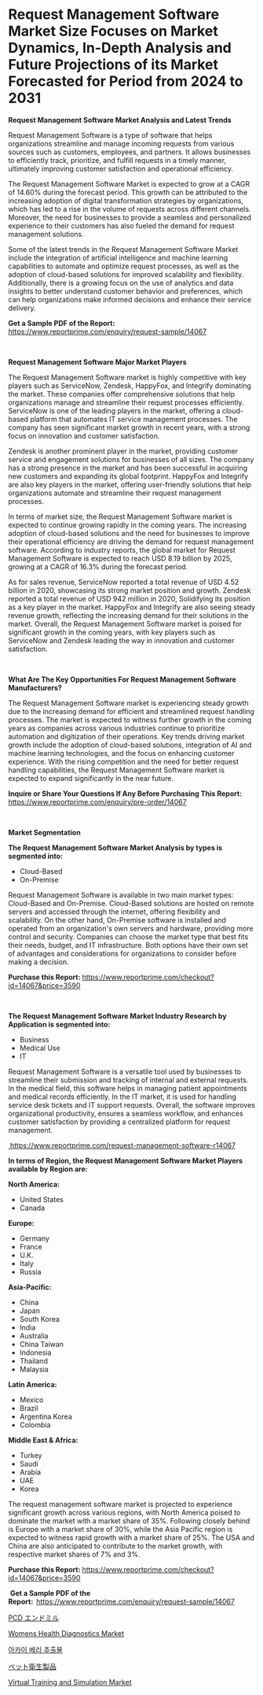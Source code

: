 <p><h1>Request Management Software Market Size Focuses on Market Dynamics, In-Depth Analysis and Future Projections of its Market Forecasted for Period from 2024 to 2031</h1></p><p><strong>Request Management Software Market Analysis and Latest Trends</strong></p>
<p><p>Request Management Software is a type of software that helps organizations streamline and manage incoming requests from various sources such as customers, employees, and partners. It allows businesses to efficiently track, prioritize, and fulfill requests in a timely manner, ultimately improving customer satisfaction and operational efficiency.</p><p>The Request Management Software Market is expected to grow at a CAGR of 14.60% during the forecast period. This growth can be attributed to the increasing adoption of digital transformation strategies by organizations, which has led to a rise in the volume of requests across different channels. Moreover, the need for businesses to provide a seamless and personalized experience to their customers has also fueled the demand for request management solutions.</p><p>Some of the latest trends in the Request Management Software Market include the integration of artificial intelligence and machine learning capabilities to automate and optimize request processes, as well as the adoption of cloud-based solutions for improved scalability and flexibility. Additionally, there is a growing focus on the use of analytics and data insights to better understand customer behavior and preferences, which can help organizations make informed decisions and enhance their service delivery.</p></p>
<p><strong>Get a Sample PDF of the Report:&nbsp;</strong> <a href="https://www.reportprime.com/enquiry/request-sample/14067">https://www.reportprime.com/enquiry/request-sample/14067</a></p>
<p>&nbsp;</p>
<p><strong>Request Management Software Major Market Players</strong></p>
<p><p>The Request Management Software market is highly competitive with key players such as ServiceNow, Zendesk, HappyFox, and Integrify dominating the market. These companies offer comprehensive solutions that help organizations manage and streamline their request processes efficiently. ServiceNow is one of the leading players in the market, offering a cloud-based platform that automates IT service management processes. The company has seen significant market growth in recent years, with a strong focus on innovation and customer satisfaction.</p><p>Zendesk is another prominent player in the market, providing customer service and engagement solutions for businesses of all sizes. The company has a strong presence in the market and has been successful in acquiring new customers and expanding its global footprint. HappyFox and Integrify are also key players in the market, offering user-friendly solutions that help organizations automate and streamline their request management processes.</p><p>In terms of market size, the Request Management Software market is expected to continue growing rapidly in the coming years. The increasing adoption of cloud-based solutions and the need for businesses to improve their operational efficiency are driving the demand for request management software. According to industry reports, the global market for Request Management Software is expected to reach USD 8.19 billion by 2025, growing at a CAGR of 16.3% during the forecast period.</p><p>As for sales revenue, ServiceNow reported a total revenue of USD 4.52 billion in 2020, showcasing its strong market position and growth. Zendesk reported a total revenue of USD 942 million in 2020, Solidifying its position as a key player in the market. HappyFox and Integrify are also seeing steady revenue growth, reflecting the increasing demand for their solutions in the market. Overall, the Request Management Software market is poised for significant growth in the coming years, with key players such as ServiceNow and Zendesk leading the way in innovation and customer satisfaction.</p></p>
<p>&nbsp;</p>
<p><strong>What Are The Key Opportunities For Request Management Software Manufacturers?</strong></p>
<p><p>The Request Management Software market is experiencing steady growth due to the increasing demand for efficient and streamlined request handling processes. The market is expected to witness further growth in the coming years as companies across various industries continue to prioritize automation and digitization of their operations. Key trends driving market growth include the adoption of cloud-based solutions, integration of AI and machine learning technologies, and the focus on enhancing customer experience. With the rising competition and the need for better request handling capabilities, the Request Management Software market is expected to expand significantly in the near future.</p></p>
<p><strong>Inquire or Share Your Questions If Any Before Purchasing This Report:</strong> <a href="https://www.reportprime.com/enquiry/pre-order/14067">https://www.reportprime.com/enquiry/pre-order/14067</a></p>
<p>&nbsp;</p>
<p><strong>Market Segmentation</strong></p>
<p><strong>The Request Management Software Market Analysis by types is segmented into:</strong></p>
<p><ul><li>Cloud-Based</li><li>On-Premise</li></ul></p>
<p><p>Request Management Software is available in two main market types: Cloud-Based and On-Premise. Cloud-Based solutions are hosted on remote servers and accessed through the internet, offering flexibility and scalability. On the other hand, On-Premise software is installed and operated from an organization's own servers and hardware, providing more control and security. Companies can choose the market type that best fits their needs, budget, and IT infrastructure. Both options have their own set of advantages and considerations for organizations to consider before making a decision.</p></p>
<p><strong>Purchase this Report:&nbsp;</strong><a href="https://www.reportprime.com/checkout?id=14067&price=3590">https://www.reportprime.com/checkout?id=14067&price=3590</a></p>
<p>&nbsp;</p>
<p><strong>The Request Management Software Market Industry Research by Application is segmented into:</strong></p>
<p><ul><li>Business</li><li>Medical Use</li><li>IT</li></ul></p>
<p><p>Request Management Software is a versatile tool used by businesses to streamline their submission and tracking of internal and external requests. In the medical field, this software helps in managing patient appointments and medical records efficiently. In the IT market, it is used for handling service desk tickets and IT support requests. Overall, the software improves organizational productivity, ensures a seamless workflow, and enhances customer satisfaction by providing a centralized platform for request management.</p></p>
<p><a href="https://www.reportprime.com/request-management-software-r14067">&nbsp;https://www.reportprime.com/request-management-software-r14067</a></p>
<p><strong>In terms of Region, the Request Management Software Market Players available by Region are:</strong></p>
<p>
    <p> <strong> North America: </strong>
        <ul>
            <li>United States</li>
            <li>Canada</li>
        </ul>
        </p> 
    <p> <strong> Europe: </strong>
        <ul>
            <li>Germany</li>
            <li>France</li>
            <li>U.K.</li>
            <li>Italy</li>
            <li>Russia</li>
        </ul>
        </p> 
    <p> <strong> Asia-Pacific: </strong>
        <ul>
            <li>China</li>
            <li>Japan</li>
            <li>South Korea</li>
            <li>India</li>
            <li>Australia</li>
            <li>China Taiwan</li>
            <li>Indonesia</li>
            <li>Thailand</li>
            <li>Malaysia</li>
        </ul>
        </p> 
    <p> <strong> Latin America: </strong>
        <ul>
            <li>Mexico</li>
            <li>Brazil</li>
            <li>Argentina Korea</li>
            <li>Colombia</li>
        </ul>
        </p> 
    <p> <strong> Middle East & Africa: </strong>
        <ul>
            <li>Turkey</li>
            <li>Saudi</li>
            <li>Arabia</li>
            <li>UAE</li>
            <li>Korea</li>
        </ul>
    </p>
    </p>
<p><p>The request management software market is projected to experience significant growth across various regions, with North America poised to dominate the market with a market share of 35%. Following closely behind is Europe with a market share of 30%, while the Asia Pacific region is expected to witness rapid growth with a market share of 25%. The USA and China are also anticipated to contribute to the market growth, with respective market shares of 7% and 3%.</p></p>
<p><strong>Purchase this Report: </strong><a href="https://www.reportprime.com/checkout?id=14067&price=3590">https://www.reportprime.com/checkout?id=14067&price=3590</a></p>
<p>&nbsp;<strong>Get a Sample PDF of the Report:&nbsp;&nbsp;</strong><a href="https://www.reportprime.com/enquiry/request-sample/14067">https://www.reportprime.com/enquiry/request-sample/14067</a></p>
<p><strong></strong></p>
<p><p><a href="https://github.com/vtbvgl20191192/Market-Research-Report-List-1/blob/main/824771625055.md">PCD エンドミル</a></p><p><a href="https://github.com/zjyglelu/Market-Research-Report-List-2/blob/main/womens-health-diagnostics-market.md">Womens Health Diagnostics Market</a></p><p><a href="https://github.com/TrevorKruvalis5678/Market-Research-Report-List-1/blob/main/710436922952.md">아카이 베리 추출물</a></p><p><a href="https://github.com/avwofrml53535/Market-Research-Report-List-1/blob/main/140533025054.md">ペット衛生製品</a></p><p><a href="https://github.com/elizabethdagraca/Market-Research-Report-List-2/blob/main/virtual-training-and-simulation-market.md">Virtual Training and Simulation Market</a></p></p>